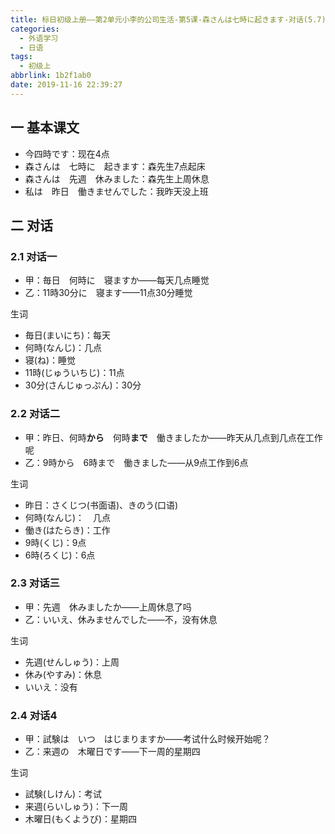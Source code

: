 ```yaml
---
title: 标日初级上册——第2单元小李的公司生活-第5课-森さんは七時に起きます-对话(5.7)
categories:
  - 外语学习
  - 日语
tags:
  - 初级上
abbrlink: 1b2f1ab0
date: 2019-11-16 22:39:27
---
```

## 一 基本课文

* 今四時です：现在4点
* 森さんは　七時に　起きます：森先生7点起床
* 森さんは　先週　休みました：森先生上周休息
* 私は　昨日　働きませんでした：我昨天没上班

<!--more-->

## 二 对话

### 2.1 对话一
* 甲：毎日　何時に　寝ますか——每天几点睡觉
* 乙：11時30分に　寝ます——11点30分睡觉

生词

*  毎日(まいにち)：每天
* 何時(なんじ)：几点
* 寝(ね)：睡觉
* 11時(じゅういちじ)：11点
* 30分(さんじゅっぷん)：30分

### 2.2 对话二

* 甲：昨日、何時**から**　何時**まで**　働きましたか——昨天从几点到几点在工作呢
* 乙：9時から　6時まで　働きました——从9点工作到6点

生词

* 昨日：さくじつ(书面语)、きのう(口语)
* 何時(なんじ)：　几点
* 働き(はたらき)：工作
* 9時(くじ)：9点
* 6時(ろくじ)：6点

### 2.3 对话三

* 甲：先週　休みましたか——上周休息了吗
* 乙：いいえ、休みませんでした——不，没有休息

生词

* 先週(せんしゅう)：上周
* 休み(やすみ)：休息
* いいえ：没有

### 2.4 对话4

* 甲：試験は　いつ　はじまりますか——考试什么时候开始呢？
* 乙：来週の　木曜日です——下一周的星期四

生词

* 試験(しけん)：考试
* 来週(らいしゅう)：下一周
* 木曜日(もくようび)：星期四
